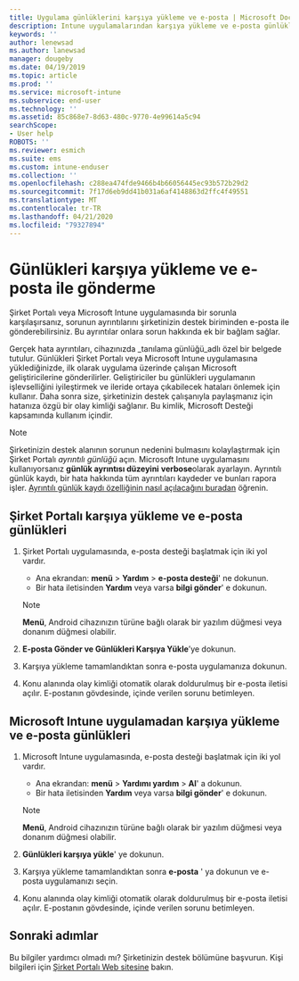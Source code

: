 ```yaml
---
title: Uygulama günlüklerini karşıya yükleme ve e-posta | Microsoft Docs
description: Intune uygulamalarından karşıya yükleme ve e-posta günlükleri
keywords: ''
author: lenewsad
ms.author: lanewsad
manager: dougeby
ms.date: 04/19/2019
ms.topic: article
ms.prod: ''
ms.service: microsoft-intune
ms.subservice: end-user
ms.technology: ''
ms.assetid: 85c868e7-8d63-480c-9770-4e99614a5c94
searchScope:
- User help
ROBOTS: ''
ms.reviewer: esmich
ms.suite: ems
ms.custom: intune-enduser
ms.collection: ''
ms.openlocfilehash: c288ea474fde9466b4b66056445ec93b572b29d2
ms.sourcegitcommit: 7f17d6eb9dd41b031a6af4148863d2ffc4f49551
ms.translationtype: MT
ms.contentlocale: tr-TR
ms.lasthandoff: 04/21/2020
ms.locfileid: "79327894"
---
```

# <a name="upload-and-email-logs"></a>Günlükleri karşıya yükleme ve e-posta ile gönderme  

Şirket Portalı veya Microsoft Intune uygulamasında bir sorunla karşılaşırsanız, sorunun ayrıntılarını şirketinizin destek biriminden e-posta ile gönderebilirsiniz. Bu ayrıntılar onlara sorun hakkında ek bir bağlam sağlar.  

Gerçek hata ayrıntıları, cihazınızda _tanılama günlüğü_adlı özel bir belgede tutulur. Günlükleri Şirket Portalı veya Microsoft Intune uygulamasına yüklediğinizde, ilk olarak uygulama üzerinde çalışan Microsoft geliştiricilerine gönderilirler. Geliştiriciler bu günlükleri uygulamanın işlevselliğini iyileştirmek ve ileride ortaya çıkabilecek hataları önlemek için kullanır. Daha sonra size, şirketinizin destek çalışanıyla paylaşmanız için hatanıza özgü bir olay kimliği sağlanır. Bu kimlik, Microsoft Desteği kapsamında kullanım içindir.  

> [!Note]
> Şirketinizin destek alanının sorunun nedenini bulmasını kolaylaştırmak için Şirket Portalı _ayrıntılı günlüğü_ açın. Microsoft Intune uygulamasını kullanıyorsanız **günlük ayrıntısı düzeyini** **verbose**olarak ayarlayın. Ayrıntılı günlük kaydı, bir hata hakkında tüm ayrıntıları kaydeder ve bunları rapora işler. [Ayrıntılı günlük kaydı özelliğinin nasıl açılacağını buradan](use-verbose-logging-to-help-your-it-administrator-fix-device-issues-android.md) öğrenin.  

## <a name="upload-and-email-logs-from-company-portal"></a>Şirket Portalı karşıya yükleme ve e-posta günlükleri  

1. Şirket Portalı uygulamasında, e-posta desteği başlatmak için iki yol vardır.
    * Ana ekrandan: **menü** > **Yardım** > **e-posta desteği**' ne dokunun.  
    * Bir hata iletisinden **Yardım** veya varsa **bilgi gönder**' e dokunun.  

    > [!NOTE]
    > **Menü**, Android cihazınızın türüne bağlı olarak bir yazılım düğmesi veya donanım düğmesi olabilir.  

3. **E-posta Gönder ve Günlükleri Karşıya Yükle**’ye dokunun.  
4. Karşıya yükleme tamamlandıktan sonra e-posta uygulamanıza dokunun. 
5. Konu alanında olay kimliği otomatik olarak doldurulmuş bir e-posta iletisi açılır. E-postanın gövdesinde, içinde verilen sorunu betimleyen.    


## <a name="upload-and-email-logs-from-microsoft-intune-app"></a>Microsoft Intune uygulamadan karşıya yükleme ve e-posta günlükleri   

1. Microsoft Intune uygulamasında, e-posta desteği başlatmak için iki yol vardır.  
    * Ana ekrandan: **menü** > **Yardımı yardım** > **Al**' a dokunun.  
    * Bir hata iletisinden **Yardım** veya varsa **bilgi gönder**' e dokunun.  

    > [!NOTE]
    > **Menü**, Android cihazınızın türüne bağlı olarak bir yazılım düğmesi veya donanım düğmesi olabilir.

3. **Günlükleri karşıya yükle**' ye dokunun.  
4. Karşıya yükleme tamamlandıktan sonra **e-posta** ' ya dokunun ve e-posta uygulamanızı seçin.  
5. Konu alanında olay kimliği otomatik olarak doldurulmuş bir e-posta iletisi açılır. E-postanın gövdesinde, içinde verilen sorunu betimleyen.  

## <a name="next-steps"></a>Sonraki adımlar  

Bu bilgiler yardımcı olmadı mı? Şirketinizin destek bölümüne başvurun. Kişi bilgileri için [Şirket Portalı Web sitesine](https://go.microsoft.com/fwlink/?linkid=2010980) bakın.
